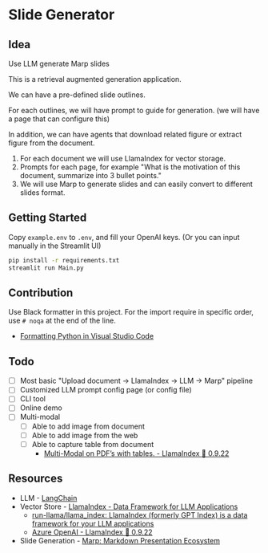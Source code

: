 # Slide Generator

## Idea

Use LLM generate Marp slides

This is a retrieval augmented generation application.

We can have a pre-defined slide outlines.

For each outlines, we will have prompt to guide for generation. (we will have a page that can configure this)

In addition, we can have agents that download related figure or extract figure from the document.

1. For each document we will use LlamaIndex for vector storage.
2. Prompts for each page, for example "What is the motivation of this document, summarize into 3 bullet points."
3. We will use Marp to generate slides and can easily convert to different slides format.

## Getting Started

Copy `example.env` to `.env`, and fill your OpenAI keys. (Or you can input manually in the Streamlit UI)

```bash
pip install -r requirements.txt
streamlit run Main.py
```

## Contribution

Use Black formatter in this project.
For the import require in specific order, use `# noqa` at the end of the line.

- [Formatting Python in Visual Studio Code](https://code.visualstudio.com/docs/python/formatting)

## Todo

- [ ] Most basic "Upload document -> LlamaIndex -> LLM -> Marp" pipeline
- [ ] Customized LLM prompt config page (or config file)
- [ ] CLI tool
- [ ] Online demo
- [ ] Multi-modal
  - [ ] Able to add image from document
  - [ ] Able to add image from the web
  - [ ] Able to capture table from document
    - [Multi-Modal on PDF’s with tables. - LlamaIndex 🦙 0.9.22](https://docs.llamaindex.ai/en/stable/examples/multi_modal/multi_modal_pdf_tables.html)

## Resources

- LLM - [LangChain](https://www.langchain.com/)
- Vector Store - [LlamaIndex - Data Framework for LLM Applications](https://www.llamaindex.ai/)
  - [run-llama/llama_index: LlamaIndex (formerly GPT Index) is a data framework for your LLM applications](https://github.com/run-llama/llama_index)
  - [Azure OpenAI - LlamaIndex 🦙 0.9.22](https://docs.llamaindex.ai/en/stable/examples/customization/llms/AzureOpenAI.html)
- Slide Generation - [Marp: Markdown Presentation Ecosystem](https://marp.app/)
